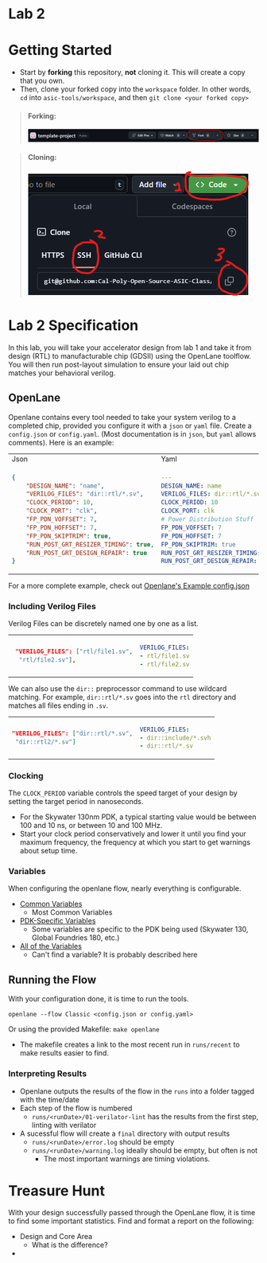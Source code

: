 
# Lab 2

# Getting Started

- Start by __forking__ this repository, __not__ cloning it. This will create a copy that you own.
- Then, clone your forked copy into the `workspace`  folder. In other words, `cd` into `asic-tools/workspace`, and then `git clone <your forked copy>`
>#### Forking:
>![alt text](docs/fork.png)

>#### Cloning:
>![alt text](docs/clone.png)

# Lab 2 Specification

In this lab, you will take your accelerator design from lab 1 and take it from design (RTL) to manufacturable chip (GDSII) using the OpenLane toolflow. You will then run post-layout simulation to ensure your laid out chip matches your behavioral verilog.

## OpenLane

Openlane contains every tool needed to take your system verilog to a completed chip, provided you configure it with a `json` or `yaml` file. Create a `config.json` or `config.yaml`. (Most documentation is in `json`, but `yaml` allows comments). Here is an example:

<table><tr><td> Json </td> <td> Yaml </td></tr><tr><td>

```Json
{
    "DESIGN_NAME": "name",
    "VERILOG_FILES": "dir::rtl/*.sv",
    "CLOCK_PERIOD": 10,
    "CLOCK_PORT": "clk",
    "FP_PDN_VOFFSET": 7,
    "FP_PDN_HOFFSET": 7,
    "FP_PDN_SKIPTRIM": true,
    "RUN_POST_GRT_RESIZER_TIMING": true,
    "RUN_POST_GRT_DESIGN_REPAIR": true
}
```

</td><td>

```Yaml
---
DESIGN_NAME: name
VERILOG_FILES: dir::rtl/*.sv
CLOCK_PERIOD: 10
CLOCK_PORT: clk
# Power Distribution Stuff
FP_PDN_VOFFSET: 7
FP_PDN_HOFFSET: 7
FP_PDN_SKIPTRIM: true
RUN_POST_GRT_RESIZER_TIMING: true
RUN_POST_GRT_DESIGN_REPAIR: true
```

</td></tr></table>

For a more complete example, check out [Openlane's Example config.json](https://github.com/efabless/openlane2-ci-designs/blob/da5ed2cae9da72290c6fc016b2d19cd2b8914bae/spm/config.json)

### Including Verilog Files

Verilog Files can be discretely named one by one as a list. 

<table><tr><td>

```Json
 "VERILOG_FILES": ["rtl/file1.sv",
  "rtl/file2.sv"],
```

</td><td>

```Yaml
VERILOG_FILES:
- rtl/file1.sv
- rtl/file2.sv
```

</td></tr></table>

We can also use the `dir::` preprocessor command to use wildcard matching. For example, `dir::rtl/*.sv` goes into the `rtl` directory and matches all files ending in `.sv`.

<table><tr><td>

```Json
"VERILOG_FILES": ["dir::rtl/*.sv",
 "dir::rtl2/*.sv"]
```

</td><td>

```Yaml
VERILOG_FILES:
- dir::include/*.svh
- dir::rtl/*.sv
```

</td></tr></table>

### Clocking

The `CLOCK_PERIOD` variable controls the speed target of your design by setting the target period in nanoseconds. 
- For the Skywater 130nm PDK, a typical starting value would be between 100 and 10 ns, or between 10 and 100 MHz. 
- Start your clock period conservatively and lower it until you find your maximum frequency, the frequency at which you start to get warnings about setup time.


### Variables
When configuring the openlane flow, nearly everything is configurable.   
- [Common Variables](https://openlane2.readthedocs.io/en/latest/reference/common_flow_vars.html)
    - Most Common Variables
- [PDK-Specific Variables](https://openlane2.readthedocs.io/en/latest/reference/common_pdk_vars.html)
    - Some variables are specific to the PDK being used (Skywater 130, Global Foundries 180, etc.)
- [All of the Variables](https://github.com/The-OpenROAD-Project/OpenLane/blob/master/docs/source/reference/configuration.md)
    - Can't find a variable? It is probably described here

## Running the Flow
With your configuration done, it is time to run the tools. 

```
openlane --flow Classic <config.json or config.yaml> 
```

Or using the provided Makefile:
`make openlane`
- The makefile creates a link to the most recent run in `runs/recent` to make results easier to find.

### Interpreting Results

- Openlane outputs the results of the flow in the `runs` into a folder tagged with the time/date
- Each step of the flow is numbered
    - `runs/<runDate>/01-verilator-lint` has the results from the first step, linting with verilator
- A sucessful flow will create a `final` directory with output results
    - `runs/<runDate>/error.log` should be empty
    - `runs/<runDate>/warning.log` ideally should be empty, but often is not
        - The most important warnings are timing violations.

# Treasure Hunt

With your design successfully passed through the OpenLane flow, it is time to find some important statistics. Find and format a report on the following:

- Design and Core Area
    - What is the difference?
- 
